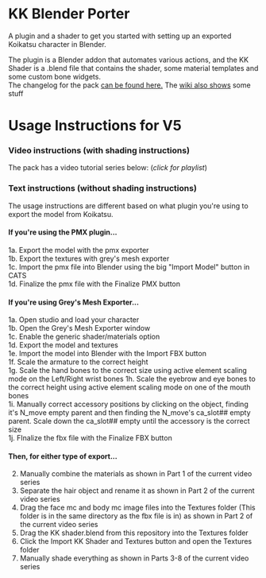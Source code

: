 # KK Blender Porter
A plugin and a shader to get you started with setting up an exported Koikatsu character in Blender.  

The plugin is a Blender addon that automates various actions, and the KK Shader is a .blend file that contains the shader, some material templates and some custom bone widgets.  
The changelog for the pack [can be found here.](https://github.com/FlailingFog/KK-Blender-Shader-Pack/blob/master/Changelog.md)
The [wiki also shows](https://github.com/FlailingFog/KK-Blender-Shader-Pack/wiki) some stuff

# Usage Instructions for V5
### Video instructions (with shading instructions)
The pack has a video tutorial series below: (*click for playlist*)


### Text instructions (without shading instructions)
The usage instructions are different based on what plugin you're using to export the model from Koikatsu.
#### If you're using the PMX plugin...
1a. Export the model with the pmx exporter  
1b. Export the textures with grey's mesh exporter  
1c. Import the pmx file into Blender using the big "Import Model" button in CATS  
1d. Finalize the pmx file with the Finalize PMX button  
#### If you're using Grey's Mesh Exporter...
1a. Open studio and load your character  
1b. Open the Grey's Mesh Exporter window  
1c. Enable the generic shader/materials option  
1d. Export the model and textures  
1e. Import the model into Blender with the Import FBX button  
1f. Scale the armature to the correct height  
1g. Scale the hand bones to the correct size using active element scaling mode on the Left/Right wrist bones 
1h. Scale the eyebrow and eye bones to the correct height using active element scaling mode on one of the mouth bones  
1i. Manually correct accessory positions by clicking on the object, finding it's N_move empty parent and then finding the N_move's ca_slot## empty parent. Scale down the ca_slot## empty until the accessory is the correct size  
1j.  FInalize the fbx file with the Finalize FBX button  
#### Then, for either type of export...
2. Manually combine the materials as shown in Part 1 of the current video series
3. Separate the hair object and rename it as shown in Part 2 of the current video series
4. Drag the face mc and body mc image files into the Textures folder (This folder is in the same directory as the fbx file is in) as shown in Part 2 of the current video series
5. Drag the KK shader.blend from this repository into the Textures folder
6. Click the Import KK Shader and Textures button and open the Textures folder
7. Manually shade everything as shown in Parts 3-8 of the current video series
